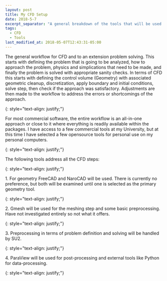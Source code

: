 ```yaml
---
layout: post
title: My CFD Setup
date: 2018-5-7
excerpt_separator: "A general breakdown of the tools that will be used at all stages for CFD workflow."
tags:
  - CFD
  - Tools
last_modified_at: 2018-05-07T12:43:31-05:00
---
```


<p>The general workflow for CFD and to an extension problem solving. 
This starts with defining the problem that is going to be analyzed, how to approach the problem,
 physics and simplications that need to be made, and finally the problem is solved with appropriate 
sanity checks. In terms of CFD this starts with defining the control volume (Geometry) with associated 
geometric cleanup, discretization, apply boundary and initial conditions, solve step, then check if the approach was 
satisfactory. Adjustments are then made to the workflow to address the errors or shortcomings of the approach.</p>
{: style="text-align: justify;"}

<p>For most commercial software, the entire workflow is an all-in-one approach or close to it where everything is readily 
available within the packages. I have access to a few commercial tools at my University, but at this time I have selected 
a few opensource tools for personal use on my personal computers.</p>
{: style="text-align: justify;"}

<p>The following tools address all the CFD steps:</p>
{: style="text-align: justify;"}

<p>1. For geometry FreeCAD and NaroCAD will be used. There is currently no preference, but both will be examined until one is selected as the primary geometry tool.</p>
{: style="text-align: justify;"}

<p>2. Gmesh will be used for the meshing step and some basic preprocessing. Have not investigated entirely so not what it offers.</p>
{: style="text-align: justify;"}

<p>3. Preprocessing in terms of problem definition and solving will be handled by SU2.</p>{: style="text-align: justify;"}

<p>4. ParaView will be used for post-processing and external tools like Python for data-processing.</p>
{: style="text-align: justify;"}